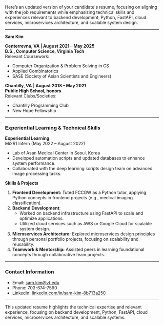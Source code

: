 

Here’s an updated version of your candidate's resume, focusing on aligning with the job requirements while emphasizing technical skills and experiences relevant to backend development, Python, FastAPI, cloud services, microservices architecture, and scalable system design.

---

**Sam Kim**

**Centerrevna, VA | August 2021 – May 2025**  
**B.S., Computer Science, Virginia Tech**  
Relevant Coursework:  
- Computer Organization & Problem Solving in CS  
- Applied Combinatorics  
- SASE (Society of Asian Scientists and Engineers)  

**Chantilly, VA | August 2018 – May 2021**  
**Public High School, honors**  
Relevant Clubs/Societies:  
- Chantilly Programming Club  
- New Hope Fellowship  

---

### **Experiential Learning & Technical Skills**

**Experiential Learning**  
Mi2R1 Intern (May 2022 – August 2022)  
- Lab of Asan Medical Center in Seoul, Korea  
- Developed automation scripts and updated databases to enhance system performance.  
- Collaborated with the deep learning scripts design team on advanced image processing tasks.  

**Skills & Projects**  
1. **Frontend Development:** Tuted FCCGW as a Python tutor, applying Python concepts in frontend projects (e.g., medical imaging classification).  
2. **Backend Development:**
   - Worked on backend infrastructure using FastAPI to scale and optimize applications.
   - Utilized cloud services such as AWS or Google Cloud for scalable system design.  
3. **Microservices Architecture:** Explored microservices design principles through personal portfolio projects, focusing on scalability and reusability.  
4. **Teamwork & Mentorship:** Assisted peers in learning foundational concepts through collaborative team projects.

---

### **Contact Information**  
- Email: sam.kim@vt.edu  
- Phone: 703-674-7590  
- LinkedIn: [linkedin.com/in/sam-kim-8b713a250](https://linkedin.com/in/sam-kim-8b713a250)  

---

This updated resume highlights the technical expertise and relevant experience, focusing on backend development, Python, FastAPI, cloud services, microservices architecture, and scalable systems.